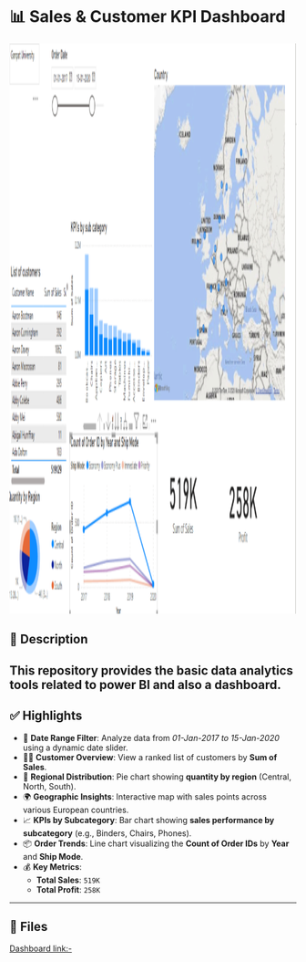 

# 📊 Sales & Customer KPI Dashboard
<img width=1800  height=1000 alt="image" src="https://github.com/krishchapla/PowerBi-dashboard/blob/main/Screenshot%202025-07-21%20203901.png"/>


## 🧾 Description

This repository provides the basic data analytics tools related to power BI and also a dashboard. 
---

## ✅ Highlights

- 📆 **Date Range Filter**: Analyze data from *01-Jan-2017 to 15-Jan-2020* using a dynamic date slider.
- 🧍‍♂️ **Customer Overview**: View a ranked list of customers by **Sum of Sales**.
- 🧭 **Regional Distribution**: Pie chart showing **quantity by region** (Central, North, South).
- 🌍 **Geographic Insights**: Interactive map with sales points across various European countries.
- 📈 **KPIs by Subcategory**: Bar chart showing **sales performance by subcategory** (e.g., Binders, Chairs, Phones).
- 📦 **Order Trends**: Line chart visualizing the **Count of Order IDs** by **Year** and **Ship Mode**.
- 💰 **Key Metrics**:
  - **Total Sales**: `519K`
  - **Total Profit**: `258K`

---

## 📁 Files

[Dashboard link:- ]()


